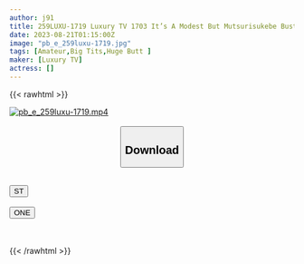 ```yaml
---
author: j91
title: 259LUXU-1719 Luxury TV 1703 It’s A Modest But Mutsurisukebe Busty Piano Teacher Has Intense Sex And This Is Alive! Atmosphere That Can Not Be Tasted In Everyday Life, Gradually Get Excited About Play, And Immerse Yourself In Pleasure With Bold Postures! (Miria Fukami)
date: 2023-08-21T01:15:00Z
image: "pb_e_259luxu-1719.jpg"
tags: [Amateur,Big Tits,Huge Butt ]
maker: [Luxury TV]
actress: []
---
```



{{< rawhtml >}}

<div class="video" data-videoid="17eOpYVBpZtejJ6">
    <a href="javascript:;">
        <img src="https://my.j91.asia/posts/pb_e_259luxu-1719/pb_e_259luxu-1719.jpg" width="WIDTH" height="HEIGHT" alt="pb_e_259luxu-1719.mp4" loading="lazy">
    </a>
</div>

<script type="text/javascript" src="https://j91.asia/asset/on-demand-st.js"></script>

<br>
  <link rel="stylesheet" href="https://j91.asia/asset/bs5.css">
  
  <center>
  <button class="btn btn-primary" type="button" data-bs-toggle="collapse" data-bs-target=".multi-collapse" aria-expanded="false" aria-controls="multiCollapseExample1 multiCollapseExample2"><h2>Download</h2></button></center>
</p>
<div class="row">
  <div class="col">
    <div class="collapse multi-collapse" id="multiCollapseExample1">
      <div class="card card-body">
	      	      <br>
<div class="buttons">  
<a href="https://streamtape.to/v/17eOpYVBpZtejJ6"><button class="btn-hover color-3"><i class="fa fa-download"></i> ST</button></a></div>
    </div>
  </div>
</div>
  <div class="col">
    <div class="collapse multi-collapse" id="multiCollapseExample2">
      <div class="card card-body">
	      <br>
<div class="buttons">
    <a href="https://oneupload.to/aje2cmpd4qjc"><button class="btn-hover color-9"><i class="fa fa-download"></i> ONE</button></a></div>
<br><br>
      </div>
    </div>
  </div>
</div>

{{< /rawhtml >}}